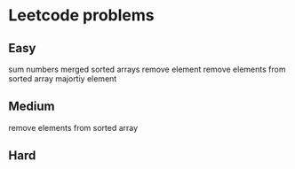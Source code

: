 # Leetcode problems
## Easy
sum numbers
merged sorted arrays
remove element
remove elements from sorted array
majortiy element
## Medium
remove elements from sorted array
## Hard
